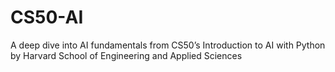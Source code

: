 # CS50-AI
A deep dive into AI fundamentals from CS50’s Introduction to AI with Python by Harvard School of Engineering and Applied Sciences
